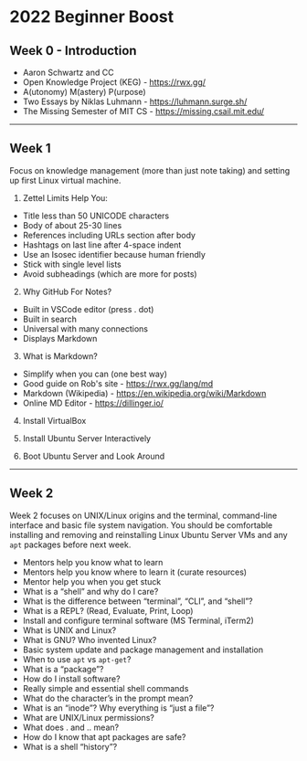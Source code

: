 # 2022 Beginner Boost

## Week 0 - Introduction

* Aaron Schwartz and CC
* Open Knowledge Project (KEG) - https://rwx.gg/
* A(utonomy) M(astery) P(urpose)
* Two Essays by Niklas Luhmann - https://luhmann.surge.sh/
* The Missing Semester of MIT CS - https://missing.csail.mit.edu/

---
## Week 1

Focus on knowledge management (more than just note taking) and setting up first Linux virtual machine.

1. Zettel Limits Help You:

- Title less than 50 UNICODE characters
- Body of about 25-30 lines
- References including URLs section after body
- Hashtags on last line after 4-space indent
- Use an Isosec identifier because human friendly
- Stick with single level lists
- Avoid subheadings (which are more for posts)

2. Why GitHub For Notes?

- Built in VSCode editor (press . dot)
- Built in search
- Universal with many connections
- Displays Markdown

3. What is Markdown?

- Simplify when you can (one best way)
- Good guide on Rob's site - https://rwx.gg/lang/md
- Markdown (Wikipedia) - https://en.wikipedia.org/wiki/Markdown
- Online MD Editor - https://dillinger.io/

4. Install VirtualBox

5. Install Ubuntu Server Interactively

6. Boot Ubuntu Server and Look Around

---
## Week 2

Week 2 focuses on UNIX/Linux origins and the terminal, command-line  interface and basic file system navigation. You should be comfortable  installing and removing and reinstalling Linux Ubuntu Server VMs and any `apt` packages before next week.  

* Mentors help you know what to learn
* Mentors help you know where to learn it (curate resources)
* Mentor help you when you get stuck
* What is a “shell” and why do I care?
* What is the difference between “terminal”, “CLI”, and “shell”?
* What is a REPL? (Read, Evaluate, Print, Loop)
* Install and configure terminal software (MS Terminal, iTerm2)
* What is UNIX and Linux?
* What is GNU? Who invented Linux?
* Basic system update and package management and installation
* When to use `apt` vs `apt-get`?
* What is a “package”?
* How do I install software?
* Really simple and essential shell commands
* What do the character’s in the prompt mean?
* What is an “inode”? Why everything is “just a file”?
* What are UNIX/Linux permissions?
* What does . and .. mean?
* How do I know that apt packages are safe?
* What is a shell “history”?
